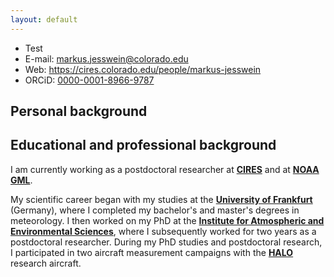 ```yaml
---
layout: default
---
```

* Test
* E-mail: markus.jesswein@colorado.edu
* Web: https://cires.colorado.edu/people/markus-jesswein
* ORCiD: <a href="https://orcid.org/0000-0001-8966-9787" target="_blank">0000-0001-8966-9787</a>

## Personal background

## Educational and professional background 

I am currently working as a postdoctoral researcher at <a href="https://cires.colorado.edu/" target="_blank">**CIRES**</a> and at <a href="https://gml.noaa.gov" target="_blank">**NOAA GML**</a>. 

My scientific career began with my studies at the <a href="https://www.goethe-university-frankfurt.de/en" target="_blank">**University of Frankfurt**</a> (Germany), where I completed my bachelor's and master's degrees in meteorology. 
I then worked on my PhD at the <a href="https://www.goethe-university-frankfurt.de/111525306/Institute_for_Atmospheric_and_Environmental_Sciences" target="_blank">**Institute for Atmospheric and Environmental Sciences**</a>, where I subsequently worked for two years as a postdoctoral researcher. During my PhD studies and postdoctoral research, I participated in two aircraft measurement campaigns with the <a href="https://www.dlr.de/en/research-and-transfer/projects-and-missions/halo-high-altitude-and-long-range-research-aircraft" target="_blank">**HALO**</a> research aircraft. 


